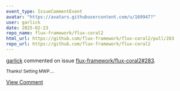 ```yaml
---
event_type: IssueCommentEvent
avatar: "https://avatars.githubusercontent.com/u/169947?"
user: garlick
date: 2025-02-23
repo_name: flux-framework/flux-coral2
html_url: https://github.com/flux-framework/flux-coral2/pull/283
repo_url: https://github.com/flux-framework/flux-coral2
---
```


<a href='https://github.com/garlick' target='_blank'>garlick</a> commented on issue <a href='https://github.com/flux-framework/flux-coral2/pull/283' target='_blank'>flux-framework/flux-coral2#283</a>.

<small>Thanks! Setting MWP....</small>

<a href='https://github.com/flux-framework/flux-coral2/pull/283' target='_blank'>View Comment</a>